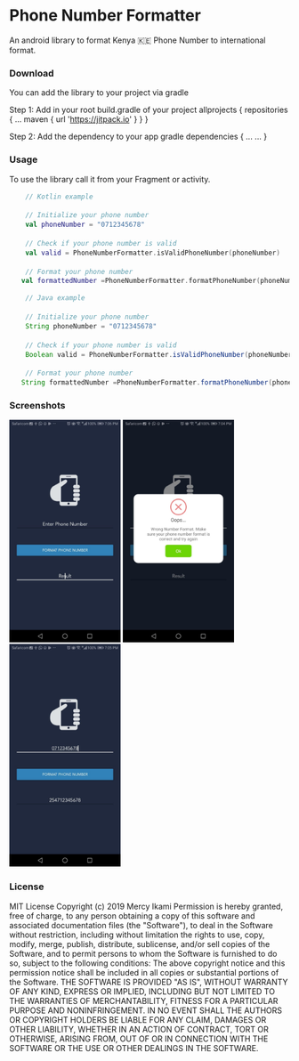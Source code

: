 # Phone Number Formatter

An android library to format Kenya 🇰🇪 Phone Number to international format.

### Download
You can add the library to your project via gradle

Step 1: Add in your root build.gradle of your project
   allprojects {
       repositories {
           ...
           maven { url 'https://jitpack.io' }
       }
   }

Step 2: Add the dependency to your app gradle
   dependencies {
       ...
    ...
   }


### Usage
To use the library call it from your Fragment or activity.

```kotlin
    // Kotlin example

    // Initialize your phone number
    val phoneNumber = "0712345678"

    // Check if your phone number is valid
    val valid = PhoneNumberFormatter.isValidPhoneNumber(phoneNumber)

    // Format your phone number
   val formattedNumber =PhoneNumberFormatter.formatPhoneNumber(phoneNumber)
```

```java
    // Java example

    // Initialize your phone number
    String phoneNumber = "0712345678"

    // Check if your phone number is valid
    Boolean valid = PhoneNumberFormatter.isValidPhoneNumber(phoneNumber)

    // Format your phone number
   String formattedNumber =PhoneNumberFormatter.formatPhoneNumber(phoneNumber)
```


### Screenshots
<img src="ScreenShots/3.jpeg" width="200"> <img src="ScreenShots/2.jpeg" width="200"> <img src="ScreenShots/1.jpeg" width="200">



### License
MIT License
Copyright (c) 2019 Mercy Ikami
Permission is hereby granted, free of charge, to any person obtaining a copy
of this software and associated documentation files (the "Software"), to deal
in the Software without restriction, including without limitation the rights
to use, copy, modify, merge, publish, distribute, sublicense, and/or sell
copies of the Software, and to permit persons to whom the Software is
furnished to do so, subject to the following conditions:
The above copyright notice and this permission notice shall be included in all
copies or substantial portions of the Software.
THE SOFTWARE IS PROVIDED "AS IS", WITHOUT WARRANTY OF ANY KIND, EXPRESS OR
IMPLIED, INCLUDING BUT NOT LIMITED TO THE WARRANTIES OF MERCHANTABILITY,
FITNESS FOR A PARTICULAR PURPOSE AND NONINFRINGEMENT. IN NO EVENT SHALL THE
AUTHORS OR COPYRIGHT HOLDERS BE LIABLE FOR ANY CLAIM, DAMAGES OR OTHER
LIABILITY, WHETHER IN AN ACTION OF CONTRACT, TORT OR OTHERWISE, ARISING FROM,
OUT OF OR IN CONNECTION WITH THE SOFTWARE OR THE USE OR OTHER DEALINGS IN THE
SOFTWARE.
```